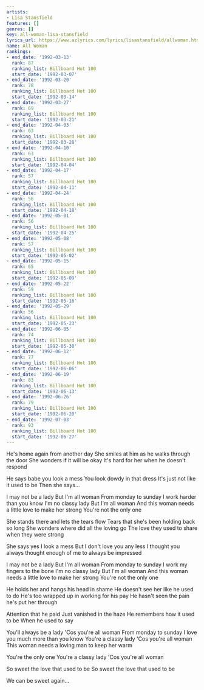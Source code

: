 ```yaml
---
artists:
- Lisa Stansfield
features: []
genres: []
key: all-woman-lisa-stansfield
lyrics_url: https://www.azlyrics.com/lyrics/lisastansfield/allwoman.html
name: All Woman
rankings:
- end_date: '1992-03-13'
  rank: 87
  ranking_list: Billboard Hot 100
  start_date: '1992-03-07'
- end_date: '1992-03-20'
  rank: 78
  ranking_list: Billboard Hot 100
  start_date: '1992-03-14'
- end_date: '1992-03-27'
  rank: 69
  ranking_list: Billboard Hot 100
  start_date: '1992-03-21'
- end_date: '1992-04-03'
  rank: 63
  ranking_list: Billboard Hot 100
  start_date: '1992-03-28'
- end_date: '1992-04-10'
  rank: 63
  ranking_list: Billboard Hot 100
  start_date: '1992-04-04'
- end_date: '1992-04-17'
  rank: 57
  ranking_list: Billboard Hot 100
  start_date: '1992-04-11'
- end_date: '1992-04-24'
  rank: 56
  ranking_list: Billboard Hot 100
  start_date: '1992-04-18'
- end_date: '1992-05-01'
  rank: 56
  ranking_list: Billboard Hot 100
  start_date: '1992-04-25'
- end_date: '1992-05-08'
  rank: 57
  ranking_list: Billboard Hot 100
  start_date: '1992-05-02'
- end_date: '1992-05-15'
  rank: 65
  ranking_list: Billboard Hot 100
  start_date: '1992-05-09'
- end_date: '1992-05-22'
  rank: 59
  ranking_list: Billboard Hot 100
  start_date: '1992-05-16'
- end_date: '1992-05-29'
  rank: 56
  ranking_list: Billboard Hot 100
  start_date: '1992-05-23'
- end_date: '1992-06-05'
  rank: 74
  ranking_list: Billboard Hot 100
  start_date: '1992-05-30'
- end_date: '1992-06-12'
  rank: 77
  ranking_list: Billboard Hot 100
  start_date: '1992-06-06'
- end_date: '1992-06-19'
  rank: 83
  ranking_list: Billboard Hot 100
  start_date: '1992-06-13'
- end_date: '1992-06-26'
  rank: 79
  ranking_list: Billboard Hot 100
  start_date: '1992-06-20'
- end_date: '1992-07-03'
  rank: 93
  ranking_list: Billboard Hot 100
  start_date: '1992-06-27'
---
```


He's home again from another day
She smiles at him as he walks through the door
She wonders if it will be okay
It's hard for her when he doesn't respond

He says babe you look a mess
You look dowdy in that dress
It's just not like it used to be
Then she says...

I may not be a lady
But I'm all woman
From monday to sunday I work harder than you know
I'm no classy lady
But I'm all woman
And this woman needs a little love to make her strong
You're not the only one

She stands there and lets the tears flow
Tears that she's been holding back so long
She wonders where did all the loving go
The love they used to share when they were strong

She says yes I look a mess
But I don't love you any less
I thought you always thought enough of me to always be impressed

I may not be a lady
But I'm all woman
From monday to sunday I work my fingers to the bone
I'm no classy lady
But I'm all woman
And this woman needs a little love to make her strong
You're not the only one

He holds her and hangs his head in shame
He doesn't see her like he used to do
He's too wrapped up in working for his pay
He hasn't seen the pain he's put her through

Attention that he paid
Just vanished in the haze
He remembers how it used to be
When he used to say

You'll always be a lady
'Cos you're all woman
From monday to sunday I love you much more than you know
You're a classy lady
'Cos you're all woman
This woman needs a loving man to keep her warm

You're the only one
You're a classy lady
'Cos you're all woman

So sweet the love that used to be
So sweet the love that used to be

We can be sweet again...



